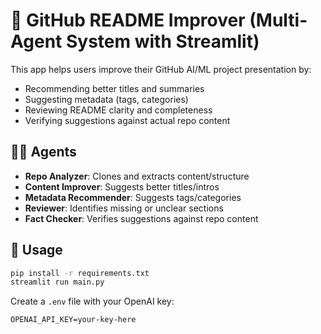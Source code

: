 # 📘 GitHub README Improver (Multi-Agent System with Streamlit)

This app helps users improve their GitHub AI/ML project presentation by:
- Recommending better titles and summaries
- Suggesting metadata (tags, categories)
- Reviewing README clarity and completeness
- Verifying suggestions against actual repo content

## 👷‍♂️ Agents
- **Repo Analyzer**: Clones and extracts content/structure
- **Content Improver**: Suggests better titles/intros
- **Metadata Recommender**: Suggests tags/categories
- **Reviewer**: Identifies missing or unclear sections
- **Fact Checker**: Verifies suggestions against repo content

## 🚀 Usage
```bash
pip install -r requirements.txt
streamlit run main.py
```

Create a `.env` file with your OpenAI key:
```
OPENAI_API_KEY=your-key-here
```
